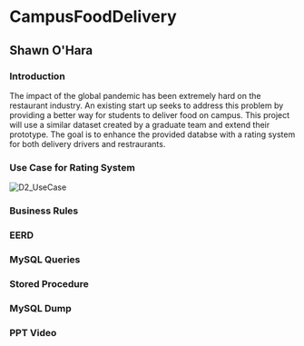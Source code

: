 # CampusFoodDelivery



## Shawn O'Hara

### Introduction

The impact of the global pandemic has been extremely hard on the restaurant industry. 
An existing start up seeks to address this problem by providing a better way for students to deliver food on campus. 
This project will use a similar dataset created by a graduate team and extend their prototype. 
The goal is to enhance the provided databse with a rating system for both delivery drivers and restraurants.


### Use Case for Rating System

![D2_UseCase](https://user-images.githubusercontent.com/47399795/99921763-7e756100-2cfa-11eb-9b87-c751b7a71987.png)



### Business Rules





### EERD







### MySQL Queries






### Stored Procedure 




### MySQL Dump






### PPT Video

